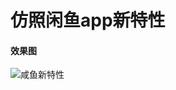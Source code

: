 # 仿照闲鱼app新特性

#### 效果图

![咸鱼新特性](http://upload-images.jianshu.io/upload_images/1038348-8aca5e5b57b66949.gif?imageMogr2/auto-orient/strip)
